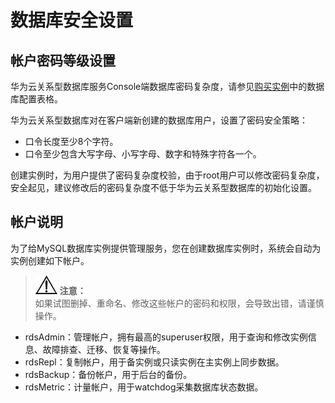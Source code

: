# 数据库安全设置<a name="zh-cn_topic_0045111182"></a>

## 帐户密码等级设置<a name="section5980155415126"></a>

华为云关系型数据库服务Console端数据库密码复杂度，请参见[购买实例](https://support.huaweicloud.com/qs-rds/zh-cn_topic_0046585334.html)中的数据库配置表格。

华为云关系型数据库对在客户端新创建的数据库用户，设置了密码安全策略：

-   口令长度至少8个字符。
-   口令至少包含大写字母、小写字母、数字和特殊字符各一个。

创建实例时，为用户提供了密码复杂度校验，由于root用户可以修改密码复杂度，安全起见，建议修改后的密码复杂度不低于华为云关系型数据库的初始化设置。

## 帐户说明<a name="section25975919145551"></a>

为了给MySQL数据库实例提供管理服务，您在创建数据库实例时，系统会自动为实例创建如下帐户。

>![](public_sys-resources/icon-notice.gif) **注意：**   
>如果试图删掉、重命名、修改这些帐户的密码和权限，会导致出错，请谨慎操作。  

-   rdsAdmin：管理帐户，拥有最高的superuser权限，用于查询和修改实例信息、故障排查、迁移、恢复等操作。
-   rdsRepl：复制帐户，用于备实例或只读实例在主实例上同步数据。
-   rdsBackup：备份帐户，用于后台的备份。
-   rdsMetric：计量帐户，用于watchdog采集数据库状态数据。

